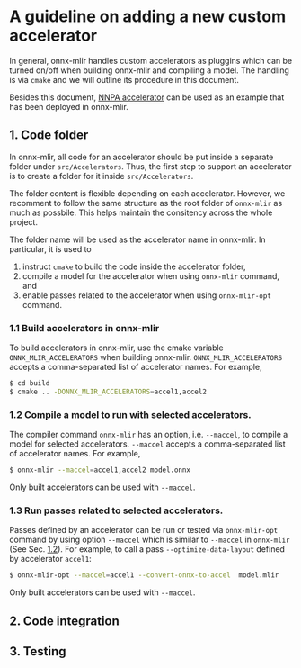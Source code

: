 # A guideline on adding a new custom accelerator

In general, onnx-mlir handles custom accelerators as pluggins which can be turned on/off when building onnx-mlir and compiling a model. The handling is via `cmake` and we will outline its procedure in this document.

Besides this document, [NNPA accelerator](../src/Accelerators/NNPA) can be used as an example that has been deployed in onnx-mlir.

## 1. Code folder
In onnx-mlir, all code for an accelerator should be put inside a separate folder under `src/Accelerators`. Thus, the first step to support an accelerator is to create a folder for it inside `src/Accelerators`.

The folder content is flexible depending on each accelerator. However, we recomment to follow the same structure as the root folder of `onnx-mlir` as much as possbile. This helps maintain the consitency across the whole project.

The folder name will be used as the accelerator name in onnx-mlir. In particular, it is used to
1. instruct `cmake` to build the code inside the accelerator folder,
2. compile a model for the accelerator when using `onnx-mlir` command, and
3. enable passes related to the accelerator when using `onnx-mlir-opt` command.

### 1.1 Build accelerators in onnx-mlir
To build accelerators in onnx-mlir, use the cmake variable `ONNX_MLIR_ACCELERATORS` when building onnx-mlir. `ONNX_MLIR_ACCELERATORS` accepts a comma-separated list of accelerator names. For example,
```bash
$ cd build
$ cmake .. -DONNX_MLIR_ACCELERATORS=accel1,accel2
```

### 1.2 Compile a model to run with selected accelerators.
The compiler command `onnx-mlir` has an option, i.e. `--maccel`, to compile a model for selected accelerators. `--maccel` accepts a comma-separated list of accelerator names. For example,

```bash
$ onnx-mlir --maccel=accel1,accel2 model.onnx
```

Only built accelerators can be used with `--maccel`.

### 1.3 Run passes related to selected accelerators.
Passes defined by an accelerator can be run or tested via `onnx-mlir-opt` command by using option `--maccel` which is similar to `--maccel` in `onnx-mlir` (See Sec. [1.2](#1.2-compile-a-model-to-run-with-selected-accelerators)). For example, to call a pass `--optimize-data-layout` defined by accelerator `accel1`:

```bash
$ onnx-mlir-opt --maccel=accel1 --convert-onnx-to-accel  model.mlir
```

Only built accelerators can be used with `--maccel`.

## 2. Code integration

## 3. Testing
